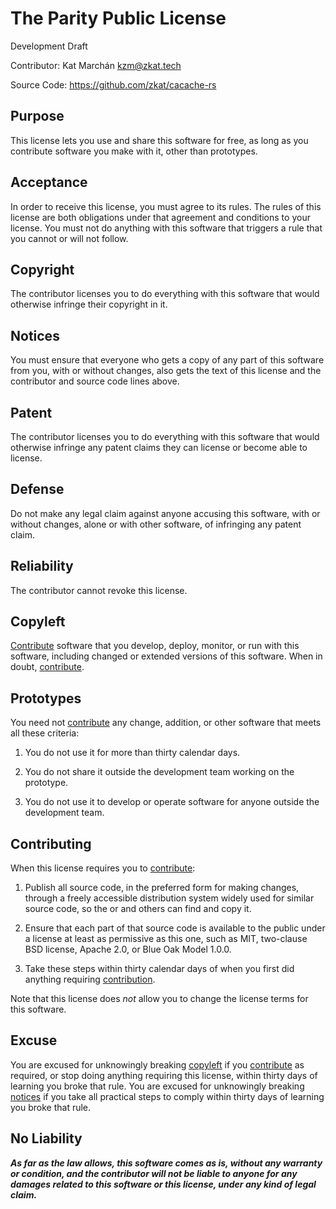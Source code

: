 # The Parity Public License

Development Draft

Contributor: Kat Marchán <kzm@zkat.tech>

Source Code: https://github.com/zkat/cacache-rs

## Purpose

This license lets you use and share this software for free, as long as you contribute software you make with it, other than prototypes.

## Acceptance

In order to receive this license, you must agree to its rules. The rules of this license are both obligations under that agreement and conditions to your license. You must not do anything with this software that triggers a rule that you cannot or will not follow.

## Copyright

The contributor licenses you to do everything with this software that would otherwise infringe their copyright in it.

## Notices

You must ensure that everyone who gets a copy of any part of this software from you, with or without changes, also gets the text of this license and the contributor and source code lines above.

## Patent

The contributor licenses you to do everything with this software that would otherwise infringe any patent claims they can license or become able to license.

## Defense

Do not make any legal claim against anyone accusing this software, with or without changes, alone or with other software, of infringing any patent claim.

## Reliability

The contributor cannot revoke this license.

## Copyleft

[Contribute](#contributing) software that you develop, deploy, monitor, or run with this software, including changed or extended versions of this software. When in doubt, [contribute](#contributing).

## Prototypes

You need not [contribute](#contributing) any change, addition, or other software that meets all these criteria:

1. You do not use it for more than thirty calendar days.

2. You do not share it outside the development team working on the prototype.

3. You do not use it to develop or operate software for anyone outside the development team.

## Contributing

When this license requires you to [contribute](#contributing):

1. Publish all source code, in the preferred form for making changes, through a freely accessible distribution system widely used for similar source code, so the or and others can find and copy it.

2. Ensure that each part of that source code is available to the public under a license at least as permissive as this one, such as MIT, two-clause BSD license, Apache 2.0, or Blue Oak Model 1.0.0.

3. Take these steps within thirty calendar days of when you first did anything requiring [contribution](#contributing).

Note that this license does _not_ allow you to change the license terms for this software.

## Excuse

You are excused for unknowingly breaking [copyleft](#copyleft) if you [contribute](#contributing) as required, or stop doing anything requiring this license, within thirty days of learning you broke that rule. You are excused for unknowingly breaking [notices](#notices) if you take all practical steps to comply within thirty days of learning you broke that rule.

## No Liability

**_As far as the law allows, this software comes as is, without any warranty or condition, and the contributor will not be liable to anyone for any damages related to this software or this license, under any kind of legal claim._**
